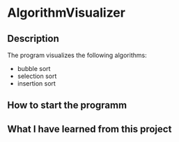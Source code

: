 # AlgorithmVisualizer

## Description
The program visualizes the following algorithms:
  - bubble sort
  - selection sort
  - insertion sort
## How to start the programm

## What I have learned from this project
